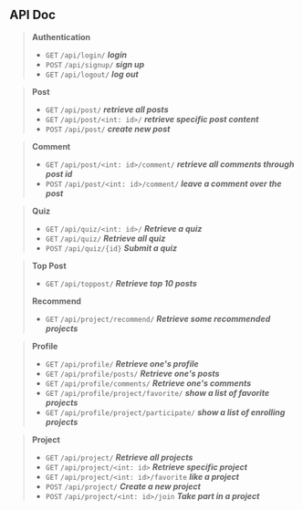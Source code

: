 ## API Doc

>**Authentication**
>
>- `GET` `/api/login/`  ***login***
>- `POST` `/api/signup/`  ***sign up***
>- `GET` `/api/logout/`  ***log out***

>**Post**
>
>- `GET` `/api/post/`  ***retrieve all posts***
>- `GET` `/api/post/<int: id>/`  ***retrieve specific post content***
>- `POST` `/api/post/`  ***create new post***

>**Comment**
>
>- `GET` `/api/post/<int: id>/comment/`  ***retrieve all comments through post id***
>- `POST` `/api/post/<int: id>/comment/`  ***leave a comment over the post***

> **Quiz**
>
> - `GET` `/api/quiz/<int: id>/`  ***Retrieve a quiz***
> - `GET` `/api/quiz/`  ***Retrieve all quiz***
> - `POST` `/api/quiz/{id}`  ***Submit a quiz***

> **Top Post**
>
> - `GET` `/api/toppost/`  ***Retrieve top 10 posts***
>
> **Recommend**
>
> - `GET` `/api/project/recommend/`  ***Retrieve some recommended projects***

> **Profile**
>
> - `GET` `/api/profile/`  ***Retrieve one's profile***
> - `GET` `/api/profile/posts/`  ***Retrieve one's posts***
> - `GET` `/api/profile/comments/`  ***Retrieve one's comments***
> - `GET` `/api/profile/project/favorite/`  ***show a list of favorite projects***
> - `GET` `/api/profile/project/participate/`  ***show a list of enrolling projects***

> **Project**
>
> - `GET` `/api/project/`  ***Retrieve all projects***
> - `GET` `/api/project/<int: id>`  ***Retrieve specific project***
> - `GET` `/api/project/<int: id>/favorite`  ***like a project***
> - `POST` `/api/project/`  ***Create a new project***
> - `POST` `/api/project/<int: id>/join`  ***Take part in a project***

